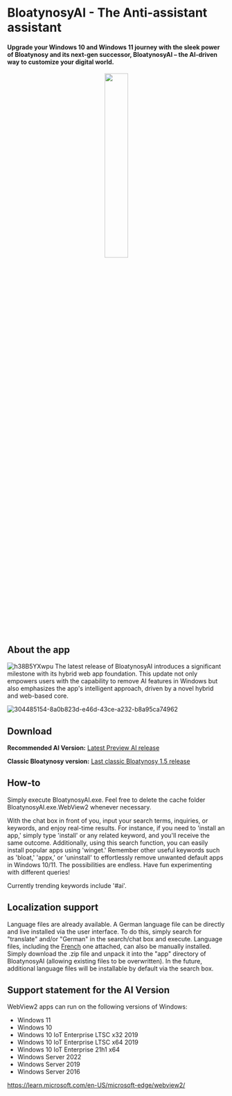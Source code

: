 # BloatynosyAI - The Anti-assistant assistant

#### Upgrade your Windows 10 and Windows 11 journey with the sleek power of Bloatynosy and its next-gen successor, BloatynosyAI – the AI-driven way to customize your digital world.

<p align="center" width="50%">
    <img width="33%" src="https://github.com/builtbybel/BloatynosyAI/assets/57478606/122de929-86cd-4422-9e92-491669c15c3f">
</p>

## About the app
![h38B5YXwpu](https://github.com/builtbybel/BloatynosyAI/assets/57478606/5863102b-2316-432a-9997-0b5be11b9fc4)
The latest release of BloatynosyAI introduces a significant milestone with its hybrid web app foundation. 
This update not only empowers users with the capability to remove AI features in Windows but also emphasizes the app's intelligent approach, driven by a novel hybrid and web-based core.

![304485154-8a0b823d-e46d-43ce-a232-b8a95ca74962](https://github.com/builtbybel/Bloatynosy/assets/57478606/ab491161-466c-4a13-95b9-24e56404c79b)


## Download
**Recommended AI Version:** [Latest Preview AI release](https://github.com/builtbybel/Bloatynosy/releases)

**Classic Bloatynosy version:** [Last classic Bloatynosy 1.5 release](https://github.com/builtbybel/Bloatynosy/releases/tag/1.5.0)

## How-to
Simply execute BloatynosyAI.exe. Feel free to delete the cache folder BloatynosyAI.exe.WebView2 whenever necessary.

With the chat box in front of you, input your search terms, inquiries, or keywords, and enjoy real-time results. For instance, if you need to 'install an app,' simply type 'install' or any related keyword, and you'll receive the same outcome. Additionally, using this search function, you can easily install popular apps using 'winget.' Remember other useful keywords such as 'bloat,' 'appx,' or 'uninstall' to effortlessly remove unwanted default apps in Windows 10/11. The possibilities are endless. Have fun experimenting with different queries! 

Currently trending keywords include '#ai'.

## Localization support
Language files are already available. A German language file can be directly and live installed via the user interface. To do this, simply search for "translate" and/or "German" in the search/chat box and execute. 
Language files, including the [French](https://github.com/orgs/builtbybel/discussions/133#discussioncomment-8456415) one attached, can also be manually installed. Simply download the .zip file and unpack it into the "app" directory of BloatynosyAI (allowing existing files to be overwritten). In the future, additional language files will be installable by default via the search box.

## Support statement for the AI Version
WebView2 apps can run on the following versions of Windows:

- Windows 11
- Windows 10
- Windows 10 IoT Enterprise LTSC x32 2019
- Windows 10 IoT Enterprise LTSC x64 2019
- Windows 10 IoT Enterprise 21h1 x64
- Windows Server 2022
- Windows Server 2019
- Windows Server 2016

https://learn.microsoft.com/en-US/microsoft-edge/webview2/

